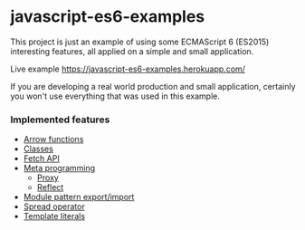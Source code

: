 # javascript-es6-examples
<p>This project is just an example of using some ECMAScript 6 (ES2015) interesting features, all applied on a simple and small application.</p>
<p>Live example <a href="https://javascript-es6-examples.herokuapp.com/">https://javascript-es6-examples.herokuapp.com/</a></p>
<p>If you are developing a real world production and small application, certainly you won't use everything that was used in this example.</p>

<h3>Implemented features</h3>
<ul>
  <li><a href="https://developer.mozilla.org/en-US/docs/Web/JavaScript/Reference/Functions/Arrow_functions" target="_blank">Arrow functions</a></li>
  <li><a href="https://developer.mozilla.org/en-US/docs/Web/JavaScript/Reference/Classes" target="_blank">Classes</a></li>
  <li><a href="https://developer.mozilla.org/en-US/docs/Web/API/Fetch_API" target="_blank">Fetch API</a></li>
  <li><a href="https://developer.mozilla.org/en-US/docs/Web/JavaScript/Guide/Meta_programming" target="_blank">
    Meta programming
    <ul>
      <li><a href="https://developer.mozilla.org/en-US/docs/Web/JavaScript/Reference/Global_Objects/Proxy" target="_blank">Proxy</a></li>
      <li><a href="https://developer.mozilla.org/en-US/docs/Web/JavaScript/Reference/Global_Objects/Reflect" target="_blank">Reflect</a></li>
    </ul>
  </a></li>
  <li><a href="https://developer.mozilla.org/en-US/docs/Web/JavaScript/Reference/Statements/export" target="_blank">Module pattern export/import</a></li>
  <li><a href="https://developer.mozilla.org/en-US/docs/Web/JavaScript/Reference/Operators/Spread_operator" target="_blank">Spread operator</a></li>
  <li><a href="https://developer.mozilla.org/en-US/docs/Web/JavaScript/Reference/Template_literals" target="_blank">Template literals</a></li>
</ul>
